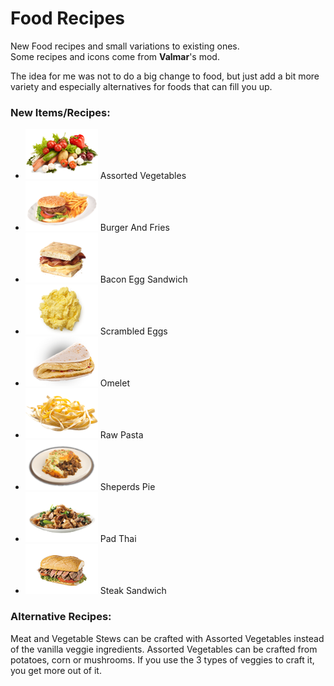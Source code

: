 # Food Recipes

New Food recipes and small variations to existing ones.  
Some recipes and icons come from **Valmar**'s mod.  

The idea for me was not to do a big change to food, but just add a bit more variety and especially alternatives for foods that can fill you up.

### New Items/Recipes:
- ![Assorted Vegetables](Icons/assortedVegetables.png) Assorted Vegetables
- ![Burger And Fries](Icons/burgerAndFries.png) Burger And Fries
- ![Bacon Egg Sandwich](Icons/baconEggSandwich.png) Bacon Egg Sandwich
- ![Scrambled Eggs](Icons/scrambledEggs.png) Scrambled Eggs
- ![Omelet](Icons/Omelet.png) Omelet
- ![Raw Pasta](Icons/rawPasta.png) Raw Pasta
- ![Sheperds Pie](Icons/sheperdsPie.png) Sheperds Pie
- ![Pad Thai](Icons/padThai.png) Pad Thai
- ![Steak Sandwich](Icons/steakSandwich.png) Steak Sandwich

### Alternative Recipes:
Meat and Vegetable Stews can be crafted with Assorted Vegetables instead of the vanilla veggie ingredients.
Assorted Vegetables can be crafted from potatoes, corn or mushrooms. If you use the 3 types of veggies to craft it, you get more out of it.
